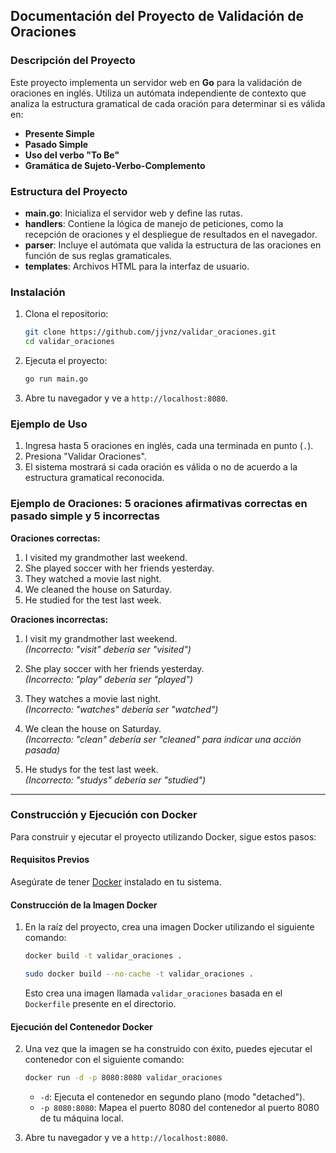## Documentación del Proyecto de Validación de Oraciones

### Descripción del Proyecto

Este proyecto implementa un servidor web en **Go** para la validación de oraciones en inglés. Utiliza un autómata independiente de contexto que analiza la estructura gramatical de cada oración para determinar si es válida en:

- **Presente Simple**
- **Pasado Simple**
- **Uso del verbo "To Be"**
- **Gramática de Sujeto-Verbo-Complemento**

### Estructura del Proyecto

- **main.go**: Inicializa el servidor web y define las rutas.
- **handlers**: Contiene la lógica de manejo de peticiones, como la recepción de oraciones y el despliegue de resultados en el navegador.
- **parser**: Incluye el autómata que valida la estructura de las oraciones en función de sus reglas gramaticales.
- **templates**: Archivos HTML para la interfaz de usuario.

### Instalación

1. Clona el repositorio:

   ```bash
   git clone https://github.com/jjvnz/validar_oraciones.git
   cd validar_oraciones
   ```

2. Ejecuta el proyecto:

   ```bash
   go run main.go
   ```

3. Abre tu navegador y ve a `http://localhost:8080`.

### Ejemplo de Uso

1. Ingresa hasta 5 oraciones en inglés, cada una terminada en punto (`.`).
2. Presiona "Validar Oraciones".
3. El sistema mostrará si cada oración es válida o no de acuerdo a la estructura gramatical reconocida.

### Ejemplo de Oraciones: 5 oraciones afirmativas correctas en pasado simple y 5 incorrectas

**Oraciones correctas:**

1. I visited my grandmother last weekend.
2. She played soccer with her friends yesterday.
3. They watched a movie last night.
4. We cleaned the house on Saturday.
5. He studied for the test last week.

**Oraciones incorrectas:**

1. I visit my grandmother last weekend.  
   *(Incorrecto: "visit" debería ser "visited")*

2. She play soccer with her friends yesterday.  
   *(Incorrecto: "play" debería ser "played")*

3. They watches a movie last night.  
   *(Incorrecto: "watches" debería ser "watched")*

4. We clean the house on Saturday.  
   *(Incorrecto: "clean" debería ser "cleaned" para indicar una acción pasada)*

5. He studys for the test last week.  
   *(Incorrecto: "studys" debería ser "studied")*


---

### Construcción y Ejecución con Docker

Para construir y ejecutar el proyecto utilizando Docker, sigue estos pasos:

#### Requisitos Previos

Asegúrate de tener [Docker](https://www.docker.com/get-started) instalado en tu sistema.

#### Construcción de la Imagen Docker

1. En la raíz del proyecto, crea una imagen Docker utilizando el siguiente comando:

   ```bash
   docker build -t validar_oraciones .
   ```

   ```bash
   sudo docker build --no-cache -t validar_oraciones .
   ```

   Esto crea una imagen llamada `validar_oraciones` basada en el `Dockerfile` presente en el directorio.

#### Ejecución del Contenedor Docker

2. Una vez que la imagen se ha construido con éxito, puedes ejecutar el contenedor con el siguiente comando:

   ```bash
   docker run -d -p 8080:8080 validar_oraciones
   ```

   - `-d`: Ejecuta el contenedor en segundo plano (modo "detached").
   - `-p 8080:8080`: Mapea el puerto 8080 del contenedor al puerto 8080 de tu máquina local.

3. Abre tu navegador y ve a `http://localhost:8080`.

